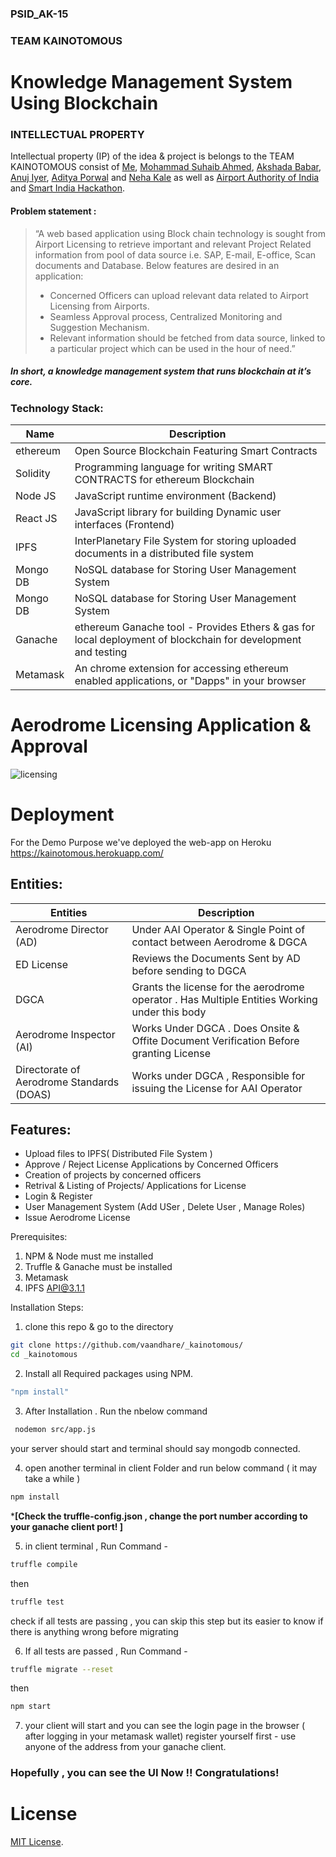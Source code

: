 ### PSID_AK-15
### TEAM KAINOTOMOUS
# Knowledge Management System Using Blockchain

### INTELLECTUAL PROPERTY
Intellectual property (IP) of the idea & project is belongs to the TEAM KAINOTOMOUS consist of  [Me](https://github.com/vaandhare), [Mohammad Suhaib Ahmed](https://github.com/msa06), [Akshada Babar](https://github.com/akshada2715), [Anuj Iyer](https://github.com/anuj-iyer), [Aditya Porwal](https://github.com/adityap02) and [Neha Kale](https://github.com/nehakale1403) as well as [Airport Authority of India](https://www.aai.aero/) and [Smart India Hackathon](https://www.sih.gov.in/).

#### Problem statement :
>“A web based application using Block chain technology is sought from Airport Licensing to retrieve important and relevant Project Related information from pool of data source i.e. SAP, E-mail, E-office, Scan documents and Database. Below features are desired in an application: 
> - Concerned Officers can upload relevant data related to Airport Licensing from 	Airports. 
> - Seamless Approval process, Centralized Monitoring and Suggestion Mechanism. 
> - Relevant information should be fetched from data source, linked to a 	particular project which can 	be used in the hour of need.”
##### In short, a knowledge management system that runs blockchain at it’s core.

### Technology Stack:

| Name | Description |
| ------ | ------ |
| ethereum | Open Source Blockchain Featuring Smart Contracts |
| Solidity | Programming language for writing SMART CONTRACTS for ethereum Blockchain |
| Node JS |  JavaScript runtime environment (Backend) |
| React JS |  JavaScript library for building Dynamic user interfaces (Frontend) |
| IPFS |  InterPlanetary File System for storing uploaded documents in a distributed file system |
|Mongo DB| NoSQL database for Storing User Management System|
|Mongo DB| NoSQL database for Storing User Management System|
|Ganache| ethereum Ganache tool - Provides Ethers & gas for local deployment of blockchain for development and testing |
|Metamask| An chrome extension for accessing ethereum enabled applications, or "Dapps" in your browser  |
# Aerodrome Licensing Application & Approval 
![licensing](https://user-images.githubusercontent.com/50493250/89174577-b61d9900-d5a3-11ea-83a7-94e8fd320846.JPG)

# Deployment
For the Demo Purpose we've deployed the web-app on Heroku
https://kainotomous.herokuapp.com/

## Entities:

|Entities|Description|
|-----|-----|
| Aerodrome Director (AD) | Under AAI Operator & Single Point of contact between Aerodrome & DGCA|
|ED License| Reviews the Documents Sent by AD before sending to DGCA|
|DGCA|Grants the license for the aerodrome operator . Has Multiple Entities Working under this body|
|Aerodrome Inspector (AI)|Works Under DGCA . Does Onsite & Offite Document Verification Before granting License|
|Directorate  of Aerodrome Standards (DOAS)| Works under DGCA , Responsible for issuing the License for AAI Operator |



## Features:
- Upload files to IPFS( Distributed File System )
- Approve / Reject License Applications by Concerned Officers
- Creation of  projects by concerned officers
- Retrival & Listing of Projects/ Applications for License
- Login & Register
- User Management System (Add USer , Delete User , Manage Roles)
- Issue Aerodrome License

Prerequisites:
1) NPM & Node must me installed 
2) Truffle & Ganache must be installed 
3) Metamask
4) IPFS API@3.1.1

Installation Steps:
1) clone this repo & go to the directory
```sh 
git clone https://github.com/vaandhare/_kainotomous/
cd _kainotomous
```

2) Install all Required packages using NPM.
```sh 
"npm install" 
```

3) After Installation . Run the nbelow command 
```sh
 nodemon src/app.js
 ```
 your server should start and terminal should say mongodb connected. 

4) open another terminal in client Folder and run below command ( it may take a while )
```sh
npm install
```
*****[Check the truffle-config.json , change the port number according to your ganache client port! ]****

5) in client terminal , Run Command - 
```sh
truffle compile
```
then
```sh
truffle test
```
check if all tests are passing , you can skip this step but its easier to know if there is anything wrong before migrating 

6) If all tests are passed , Run Command - 
```sh
truffle migrate --reset
```
then 
```sh
npm start
```
7) your client will start  and you can see the login page in the browser ( after logging in your metamask wallet)
 register yourself first - use anyone of the address from your ganache client. 
 
 ### Hopefully , you can see the UI Now  !! Congratulations! 
 
 # License 
 [MIT License](https://github.com/vaandhare/_kainotomous/blob/master/LICENSE).




